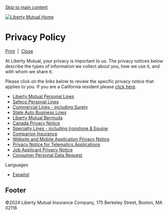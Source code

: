 [Skip to main content](#main-content)

[![Liberty Mutual Home](/themes/custom/zurb_foundation_lmg/images/LMI_Masterbrand_H_RGB_Blue_No_Padding.svg)](https://www.libertymutualgroup.com/ "Liberty Mutual Home")

Privacy Policy
==============

[Print](#)  |  [Close](#)

At Liberty Mutual, your privacy is important to us. The privacy notices below describe the types of information we collect about you, how we use it, and with whom we share it. 

Please click on the links below to review the specific privacy notice that applies to you. If you are a California resident please [click here](https://www.libertymutualgroup.com/general/about-lm/corporate-information/california-privacy-notices-and-policies).

* [Liberty Mutual Personal Lines](https://www.libertymutualgroup.com/general/about-lm/corporate-information/liberty-mutual-personal-lines)
* [Safeco Personal Lines](https://www.libertymutualgroup.com/general/about-lm/corporate-information/safeco-personal-lines)
* [Commercial Lines - including Surety](https://www.libertymutualgroup.com/general/about-lm/corporate-information/commercial-lines)
* [State Auto Business Lines](https://www.libertymutualgroup.com/general/about-lm/corporate-information/state-auto-privacy-notices)
* [Liberty Mutual Bermuda](https://www.libertymutualgroup.com/general/about-lm/corporate-information/liberty-mutual-bermuda)
* [Canada Privacy Notice](https://www.libertymutualcanada.com/legal-notices/privacy-policy/) 
* [Specialty Lines - including Ironshore & Equine](https://www.libertymutualgroup.com/general/about-lm/corporate-information/specialty-lines)
* [Comparion Insurance](https://www.comparioninsurance.com/privacy-policy)
* [Website and Mobile Application Privacy Notice](https://www.libertymutualgroup.com/general/about-lm/corporate-information/website-and-mobile-data-privacy)
* [Privacy Notice for Telematics Applications](https://www.libertymutualgroup.com/general/about-lm/corporate-information/telematics-applications-privacy-notice)
* [Job Applicant Privacy Notice](https://www.libertymutualgroup.com/general/about-lm/corporate-information/liberty-mutual-job-applicant-privacy-notice-united-states)
* [Consumer Personal Data Request](https://privacyportal-cdn.onetrust.com/dsarwebform/50577d86-8d39-4310-9583-33e6d3da8e17/72f160d9-f2c3-4918-bb13-13507fe371ed.html)

Languages 

* [Español](https://www.libertymutualgroup.com/general/about-lm/corporate-information/aviso-de-privacidad)

Footer
------

©2024 Liberty Mutual Insurance Company, 175 Berkeley Street, Boston, MA 02116